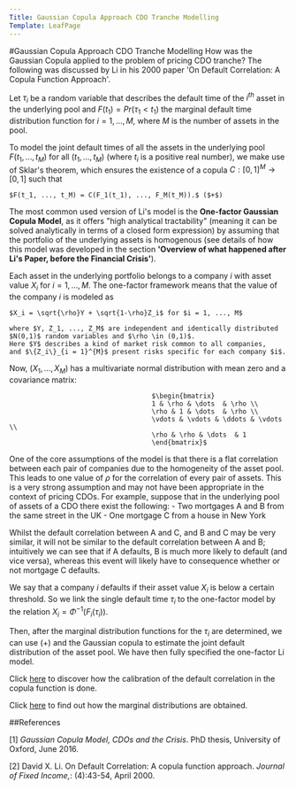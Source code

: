 ```yaml
---
Title: Gaussian Copula Approach CDO Tranche Modelling
Template: LeafPage
---
```


#Gaussian Copula Approach CDO Tranche Modelling
How was the Gaussian Copula applied to the problem of pricing CDO tranche? The following was discussed by Li in his 2000 paper 'On Default Correlation: A Copula Function Approach'.

Let $\tau_i$ be a random variable that describes the default time of the $i^{th}$ asset in the underlying pool and $F(t_1) = Pr(\tau_1 < t_1)$ the marginal default time distribution function for $i = 1, ..., M$, where $M$ is the number of assets in the pool. 

To model the joint default times of all the assets in the underlying pool $F(t_1, ..., t_M)$ for all $(t_1, ..., t_M)$ (where $t_i$ is a positive real number), we make use of Sklar's theorem, which ensures the existence of a copula $C:[0,1]^M \rightarrow [0,1]$ such that 

	$F(t_1, ..., t_M) = C(F_1(t_1), ..., F_M(t_M)).$ ($+$)

The most common used version of Li's model is the **One-factor Gaussian Copula Model**, as it offers "high analytical tractability" (meaning it can be solved analytically in terms of a closed form expression) by assuming that the portfolio of the underlying assets is homogenous (see details of how this model was developed in the section **'Overview of what happened after Li's Paper, before the Financial Crisis'**). 

Each asset in the underlying portfolio belongs to a company $i$ with asset value $X_i$ for $i = 1, ..., M$. The one-factor framework means that the value of the company $i$ is modeled as 

	$X_i = \sqrt{\rho}Y + \sqrt{1-\rho}Z_i$ for $i = 1, ..., M$

	where $Y, Z_1, ..., Z_M$ are independent and identically distributed $N(0,1)$ random variables and $\rho \in (0,1)$. 
	Here $Y$ describes a kind of market risk common to all companies, 
	and $\{Z_i\}_{i = 1}^{M}$ present risks specific for each company $i$.

Now, $(X_1, ..., X_M)$ has a multivariate normal distribution with mean zero and a covariance matrix:

										$\begin{bmatrix}
										1 & \rho & \dots  & \rho \\
										\rho & 1 & \dots  & \rho \\
										\vdots & \vdots & \ddots & \vdots \\
										\rho & \rho & \dots  & 1
										\end{bmatrix}$

One of the core assumptions of the model is that there is a flat correlation between each pair of companies due to the homogeneity of the asset pool. This leads to one value of $\rho$ for the correlation of every pair of assets. This is a very strong assumption and may not have been appropriate in the context of pricing CDOs. For example, suppose that in the underlying pool of assets of a CDO there exist the following:
	- Two mortgages A and B from the same street in the UK
	- One mortgage C from a house in New York

Whilst the default correlation between A and C, and B and C may be very similar, it will not be similar to the default correlation between A and B; intuitively we can see that if A defaults, B is much more likely to default (and vice versa), whereas this event will likely have to consequence whether or not mortgage C defaults.

We say that a company $i$ defaults if their asset value $X_i$ is below a certain threshold. So we link the single default time $\tau_i$ to the one-factor model by the relation $X_i = \Phi^{-1}(F_i(\tau_i))$.

Then, after the marginal distribution functions for the $\tau_i$ are determined, we can use ($+$) and the Gaussian copula to estimate the joint default distribution of the asset pool. We have then fully specified the one-factor Li model.

Click [here](http://db716.user.srcf.net/eim/course/finance/cdos/2cdogaussian/gaussianCDO/callibration) to discover how the calibration of the default correlation in the copula function is done.

Click [here](http://db716.user.srcf.net/eim/course/finance/cdos/2cdogaussian/gaussianCDO/marginaldistributions) to find out how the marginal distributions are obtained.

##References

[1] *Gaussian Copula Model, CDOs and the Crisis*. PhD thesis, University of Oxford, June 2016. 

[2] David X. Li. On Default Correlation: A copula function approach. *Journal of Fixed Income,*: (4):43-54, April 2000.

